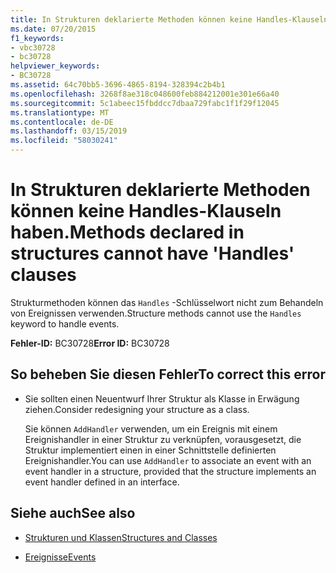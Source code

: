 ```yaml
---
title: In Strukturen deklarierte Methoden können keine Handles-Klauseln haben.
ms.date: 07/20/2015
f1_keywords:
- vbc30728
- bc30728
helpviewer_keywords:
- BC30728
ms.assetid: 64c70bb5-3696-4865-8194-328394c2b4b1
ms.openlocfilehash: 3268f8ae318c048600feb884212001e301e66a40
ms.sourcegitcommit: 5c1abeec15fbddcc7dbaa729fabc1f1f29f12045
ms.translationtype: MT
ms.contentlocale: de-DE
ms.lasthandoff: 03/15/2019
ms.locfileid: "58030241"
---
```

# <a name="methods-declared-in-structures-cannot-have-handles-clauses"></a><span data-ttu-id="f35d6-102">In Strukturen deklarierte Methoden können keine Handles-Klauseln haben.</span><span class="sxs-lookup"><span data-stu-id="f35d6-102">Methods declared in structures cannot have 'Handles' clauses</span></span>
<span data-ttu-id="f35d6-103">Strukturmethoden können das `Handles` -Schlüsselwort nicht zum Behandeln von Ereignissen verwenden.</span><span class="sxs-lookup"><span data-stu-id="f35d6-103">Structure methods cannot use the `Handles` keyword to handle events.</span></span>  
  
 <span data-ttu-id="f35d6-104">**Fehler-ID:** BC30728</span><span class="sxs-lookup"><span data-stu-id="f35d6-104">**Error ID:** BC30728</span></span>  
  
## <a name="to-correct-this-error"></a><span data-ttu-id="f35d6-105">So beheben Sie diesen Fehler</span><span class="sxs-lookup"><span data-stu-id="f35d6-105">To correct this error</span></span>  
  
-   <span data-ttu-id="f35d6-106">Sie sollten einen Neuentwurf Ihrer Struktur als Klasse in Erwägung ziehen.</span><span class="sxs-lookup"><span data-stu-id="f35d6-106">Consider redesigning your structure as a class.</span></span>  
  
     <span data-ttu-id="f35d6-107">Sie können `AddHandler` verwenden, um ein Ereignis mit einem Ereignishandler in einer Struktur zu verknüpfen, vorausgesetzt, die Struktur implementiert einen in einer Schnittstelle definierten Ereignishandler.</span><span class="sxs-lookup"><span data-stu-id="f35d6-107">You can use `AddHandler` to associate an event with an event handler in a structure, provided that the structure implements an event handler defined in an interface.</span></span>  
  
## <a name="see-also"></a><span data-ttu-id="f35d6-108">Siehe auch</span><span class="sxs-lookup"><span data-stu-id="f35d6-108">See also</span></span>

- [<span data-ttu-id="f35d6-109">Strukturen und Klassen</span><span class="sxs-lookup"><span data-stu-id="f35d6-109">Structures and Classes</span></span>](../../visual-basic/programming-guide/language-features/data-types/structures-and-classes.md)

- [<span data-ttu-id="f35d6-110">Ereignisse</span><span class="sxs-lookup"><span data-stu-id="f35d6-110">Events</span></span>](../../visual-basic/programming-guide/language-features/events/index.md)
